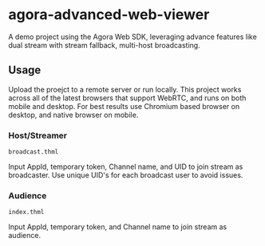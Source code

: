 # agora-advanced-web-viewer
A demo project using the Agora Web SDK, leveraging advance features like dual stream with stream fallback, multi-host broadcasting.

## Usage
Upload the proejct to a remote server or run locally. This project works across all of the latest browsers that support WebRTC, and runs on both mobile and desktop. For best results use Chromium based browser on desktop, and native browser on mobile. 

### Host/Streamer
```
broadcast.thml
```
Input AppId, temporary token, Channel name, and UID to join stream as broadcaster. Use unique UID's for each broadcast user to avoid issues.


### Audience
```
index.thml
```
Input AppId, temporary token, and Channel name to join stream as audience.